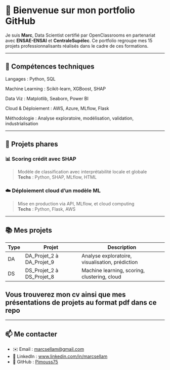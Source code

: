 # 👋 Bienvenue sur mon portfolio GitHub

Je suis **Marc**, Data Scientist certifié par OpenClassrooms en partenariat avec **ENSAE-ENSAI** et **CentraleSupélec**. Ce portfolio regroupe mes 15 projets professionnalisants réalisés dans le cadre de ces formations.

---

## 🧠 Compétences techniques
Langages : Python, SQL

Machine Learning : Scikit-learn, XGBoost, SHAP

Data Viz : Matplotlib, Seaborn, Power BI

Cloud & Déploiement : AWS, Azure, MLflow, Flask

Méthodologie : Analyse exploratoire, modélisation, validation, industrialisation

---

## 🚀 Projets phares

### 📊 Scoring crédit avec SHAP
> Modèle de classification avec interprétabilité locale et globale  
> **Techs** : Python, SHAP, MLflow, HTML  

### ☁️ Déploiement cloud d’un modèle ML
> Mise en production via API, MLflow, et cloud computing  
> **Techs** : Python, Flask, AWS  

---

## 📚 Mes projets

| Type | Projet | Description |
|------|--------|-------------|
| DA | DA_Projet_2 à DA_Projet_9 | Analyse exploratoire, visualisation, prédiction |
| DS | DS_Projet_2 à DS_Projet_8 | Machine learning, scoring, clustering, cloud |

## Vous trouverez mon cv ainsi que mes présentations de projets au format pdf dans ce repo
---

## 📫 Me contacter

- ✉️ Email : marcsellam@gmail.com  
- 🔗 LinkedIn : www.linkedin.com/in/marcsellam  
- 🧠 GitHub : [Pimouss75](https://github.com/Pimouss75)
